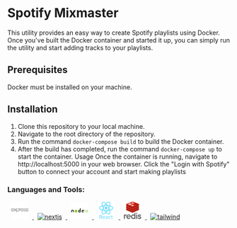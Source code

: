# Spotify Mixmaster

This utility provides an easy way to create Spotify playlists using Docker. Once you've built the Docker container and started it up, you can simply run the utility and start adding tracks to your playlists.

## Prerequisites

Docker must be installed on your machine.

## Installation

1. Clone this repository to your local machine.
2. Navigate to the root directory of the repository.
3. Run the command `docker-compose build` to build the Docker container.
4. After the build has completed, run the command `docker-compose up` to start the container.
   Usage
   Once the container is running, navigate to http://localhost:5000 in your web browser.
   Click the "Login with Spotify" button to connect your account and start making playlists

<div>
  <style>
    img {
      margin:0px 8px
    }
  </style>
<h3>Languages and Tools:</h3>
<p align="left"> <a href="https://expressjs.com" target="_blank" rel="noreferrer"> <img src="https://raw.githubusercontent.com/devicons/devicon/master/icons/express/express-original-wordmark.svg" alt="express" width="40" height="40"/> </a> <a href="https://nextjs.org/" target="_blank" rel="noreferrer"> <img src="https://cdn.worldvectorlogo.com/logos/nextjs-2.svg" alt="nextjs" width="40" height="40"/> </a> <a href="https://nodejs.org" target="_blank" rel="noreferrer"> <img src="https://raw.githubusercontent.com/devicons/devicon/master/icons/nodejs/nodejs-original-wordmark.svg" alt="nodejs" width="40" height="40"/> </a> <a href="https://reactjs.org/" target="_blank" rel="noreferrer"> <img src="https://raw.githubusercontent.com/devicons/devicon/master/icons/react/react-original-wordmark.svg" alt="react" width="40" height="40"/> </a> <a href="https://redis.io" target="_blank" rel="noreferrer"> <img src="https://raw.githubusercontent.com/devicons/devicon/master/icons/redis/redis-original-wordmark.svg" alt="redis" width="40" height="40"/> </a> <a href="https://tailwindcss.com/" target="_blank" rel="noreferrer"> <img src="https://www.vectorlogo.zone/logos/tailwindcss/tailwindcss-icon.svg" alt="tailwind" width="40" height="40"/> </a> </p>
</div>

